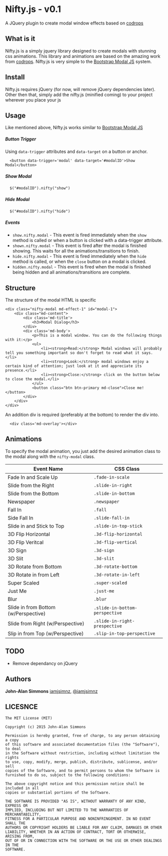 Nifty.js - v0.1
==========

A JQuery plugin to create modal window effects based on [codrops](http://tympanus.net/Development/ModalWindowEffects/)

## What is it

Nifty.js is a simply jquery library designed to create modals with stunning css animations. This library and animations are based on the amazing work from [codrops](http://tympanus.net/Development/ModalWindowEffects). Nifty.js is very simple to the [Bootstrap Modal JS](http://getbootstrap.com/javascript/#modals) system.

## Install

Nifty.js requires jQuery (for now, will remove jQuery dependencies later).
Other then that, simply add the nifty.js (minified coming) to your project wherever you place your js

## Usage

Like mentioned above, Nifty.js works similar to [Bootstrap Modal JS](http://getbootstrap.com/javascript/#modals)

##### Button Trigger
Using `data-trigger` attributes and `data-target` on a button or anchor.
```
  <button data-trigger='modal' data-target='#modalID'>Show Modal</button>
```

##### Show Modal
```
  $("#modalID").nifty("show")
```

##### Hide Modal
```
  $("#modalID").nifty("hide")
```

##### Events
* `show.nifty.modal` - This event is fired immediately when the `show` method is called or when a button is clicked with a data-trigger attribute.
* `shown.nifty.modal` - This event is fired after the modal is finished showing. This waits for all the animations/transitions to finish.
* `hide.nifty.modal` - This event is fired immediately when the `hide` method is called, or when the `close` button on a modal is clicked.
* `hidden.nifty.modal` - This event is fired when the modal is finished being hidden and all animations/transitions are complete.


## Structure
The structure of the modal HTML is specific

```
<div class="nifty-modal md-effect-1" id="modal-1">
	<div class="md-content">
		<div class='md-title'>
			<h3>Modal Dialog</h3>
		</div>
		<div class='md-body'>
			<p>This is a modal window. You can do the following things with it:</p>
			<ul>
				<li><strong>Read:</strong> Modal windows will probably tell you something important so don't forget to read what it says.</li>
				<li><strong>Look:</strong> modal windows enjoy a certain kind of attention; just look at it and appreciate its presence.</li>
				<li><strong>Close:</strong> click on the button below to close the modal.</li>
			</ul>
			<button class="btn btn-primary md-close">Close me!</button>
		</div>
	</div>
</div>
```

An addition div is required (preferably at the bottom) to render the div into.
```
  <div class='md-overlay'></div>
```

## Animations

To specify the modal animation, you just add the desired animation class to the modal along with the `nifty-modal` class.

Event Name | CSS Class
--- | ---
Fade In and Scale Up | `.fade-in-scale`
Slide from the Right | `.slide-in-right`
Slide from the Bottom | `.slide-in-bottom`
Newspaper | `.newspaper`
Fall In | `.fall`
Side Fall In | `.slide-fall-in`
Slide in and Stick to Top | `.slide-in-top-stick`
3D Flip Horizontal | `.3d-flip-horizontal`
3D Flip Veritcal | `.3d-flip-vertical`
3D Sign | `.3d-sign`
3D Slit | `.3d-slit`
3D Rotate from Bottom | `.3d-rotate-bottom`
3D Rotate in from Left | `.3d-rotate-in-left`
Super Scaled | `.super-scaled`
Just Me | `.just-me`
Blur | `.blur`
Slide in from Bottom (w/Perspective) | `.slide-in-bottom-perspective`
Slide from Right (w/Perspective) | `.slide-in-right-prespective`
Slip in from Top (w/Perspective) | `.slip-in-top-perspective`


## TODO
* Remove dependancy on jQuery

## Authors
**John-Alan Simmons** [iamjsimnz](https://github.com/jsimnz), [@iamjsimnz](https://twitter.com/iamjsimnz)

## LICESNCE
```
The MIT License (MIT)

Copyright (c) 2015 John-Alan Simmons

Permission is hereby granted, free of charge, to any person obtaining a copy
of this software and associated documentation files (the "Software"), to deal
in the Software without restriction, including without limitation the rights
to use, copy, modify, merge, publish, distribute, sublicense, and/or sell
copies of the Software, and to permit persons to whom the Software is
furnished to do so, subject to the following conditions:

The above copyright notice and this permission notice shall be included in all
copies or substantial portions of the Software.

THE SOFTWARE IS PROVIDED "AS IS", WITHOUT WARRANTY OF ANY KIND, EXPRESS OR
IMPLIED, INCLUDING BUT NOT LIMITED TO THE WARRANTIES OF MERCHANTABILITY,
FITNESS FOR A PARTICULAR PURPOSE AND NONINFRINGEMENT. IN NO EVENT SHALL THE
AUTHORS OR COPYRIGHT HOLDERS BE LIABLE FOR ANY CLAIM, DAMAGES OR OTHER
LIABILITY, WHETHER IN AN ACTION OF CONTRACT, TORT OR OTHERWISE, ARISING FROM,
OUT OF OR IN CONNECTION WITH THE SOFTWARE OR THE USE OR OTHER DEALINGS IN THE
SOFTWARE.
```

